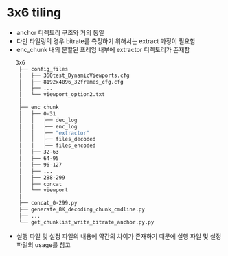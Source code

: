 # 3x6 tiling

- anchor 디렉토리 구조와 거의 동일
- 다만 타일링의 경우 bitrate를 측정하기 위해서는 extract 과정이 필요함
- enc_chunk 내의 분할된 프레임 내부에 extractor 디렉토리가 존재함
```bash
   3x6
    ├── config_files
    │   ├── 360test_DynamicViewports.cfg
    │   ├── 8192x4096_32frames_cfg.cfg
    │   ├── ...
    │   └── viewport_option2.txt
    │
    ├── enc_chunk
    │   ├── 0-31
    │   │   ├── dec_log
    │   │   ├── enc_log
    │   │   ├── "extractor"
    │   │   ├── files_decoded
    │   │   ├── files_encoded
    │   ├── 32-63
    │   ├── 64-95
    │   ├── 96-127
    │   ├── ...
    │   ├── 288-299
    │   ├── concat
    │   └── viewport
    │
    ├── concat_0-299.py
    ├── generate_8K_decoding_chunk_cmdline.py
    ├── ...    
    └── get_chunklist_write_bitrate_anchor.py.py
```
- 실행 파일 및 설정 파일의 내용에 약간의 차이가 존재하기 때문에 실행 파일 및 설정 파일의 usage를 참고